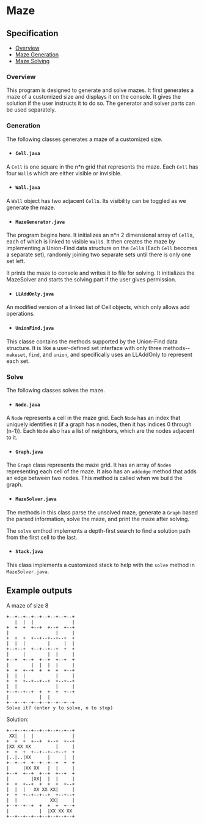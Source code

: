 # Maze

## Specification
- [Overview](#overview)
- [Maze Generation](#generation)
- [Maze Solving](#solve)

### Overview
This program is designed to generate and solve mazes. It first generates a maze of a customized size and displays it on the console. It gives the solution if the user instructs it to do so. The generator and solver parts can be used separately.

### Generation
The following classes generates a maze of a customized size.

- #### `Cell.java`
A `Cell` is one square in the n*n grid that represents the maze. Each `Cell` has four `Wall`s which are either visible or invisible.

- #### `Wall.java`
A `Wall` object has two adjacent `Cell`s. Its visibility can be toggled as we generate the maze.

- #### `MazeGenerator.java`
The program begins here. It initializes an n*n 2 dimensional array of `Cell`s, each of which is linked to visible `Wall`s. It then creates the maze by implementing a Union-Find data structure on the `Cell`s (Each `Cell` becomes a separate set), randomly joining two separate sets until there is only one set left. 

It prints the maze to console and writes it to file for solving. It initializes the MazeSolver and starts the solving part if the user gives permission.

- #### `LLAddOnly.java`
An modified version of a linked list of Cell objects, which only allows add operations.

- #### `UnionFind.java`
This classe contains the methods supported by the Union-Find data structure. It is like a user-defined set interface with only three methods--`makeset`, `find`, and `union`, and specifically uses an LLAddOnly to represent each set.


### Solve

The following classes solves the maze.

- #### `Node.java`

A `Node` represents a cell in the maze grid. Each `Node` has an index that uniquely identifies it (if a graph has n nodes, then it has indices 0 through (n-1)). Each `Node` also has a list of neighbors, which are the nodes adjacent to it.

- #### `Graph.java`
The `Graph` class represents the maze grid. It has an array of `Nodes` representing each cell of the maze. It also has an `addedge` method that adds an edge between two nodes. This method is called when we build the graph.

- #### `MazeSolver.java`
The methods in this class parse the unsolved maze, generate a `Graph` based the parsed information, solve the maze, and print the maze after solving.

The `solve` emthod implements a depth-first search to find a solution path from the first cell to the last.

- #### `Stack.java`
This class implements a customized stack to help with the `solve` method in `MazeSolver.java`. 

## Example outputs
A maze of size 8
```
+--+--+--+--+--+--+--+--+
   |  |  |              |
+  +  +  +--+  +--+  +--+
|                 |     |
+  +  +  +--+--+--+--+  +
|  |  |        |     |  |
+--+--+  +--+--+--+  +  +
|     |        |  |     |
+--+  +--+  +--+  +--+  +
|        |  |  |  |     |
+  +  +--+  +  +  +  +--+
|  |  |           |     |
+  +  +--+--+--+  +--+--+
|  |              |     |
+--+--+--+  +  +  +  +--+
|           |  |         
+--+--+--+--+--+--+--+--+
Solve it? (enter y to solve, n to stop)
```
Solution:
```
+--+--+--+--+--+--+--+--+
 XX|  |  |              |
+  +  +  +--+  +--+  +--+
|XX XX XX         |     |
+  +  +  +--+--+--+--+  +
|..|..|XX      |     |  |
+--+--+  +--+--+--+  +  +
|     |XX XX   |  |     |
+--+  +--+  +--+  +--+  +
|        |XX|  |  |     |
+  +  +--+  +  +  +  +--+
|  |  |   XX XX XX|     |
+  +  +--+--+--+  +--+--+
|  |            XX|     |
+--+--+--+  +  +  +  +--+
|           |  |XX XX XX 
+--+--+--+--+--+--+--+--+

```
